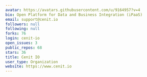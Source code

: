 ```yaml
---
avatar: https://avatars.githubusercontent.com/u/9164957?v=4
bio: Open Platform for Data and Business Integration (iPaaS)
email: support@cenit.io
followers: null
following: null
forks: 76
login: cenit-io
open_issues: 3
public_repos: 68
stars: 36
title: Cenit IO
user_type: Organization
website: https://www.cenit.io
---
```


